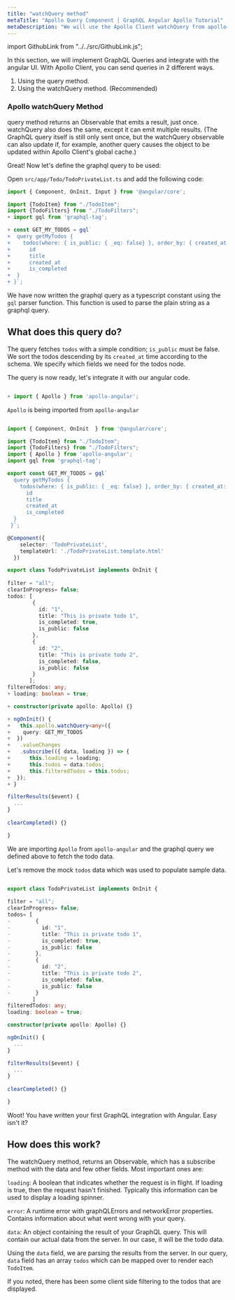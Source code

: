 ```yaml
---
title: "watchQuery method"
metaTitle: "Apollo Query Component | GraphQL Angular Apollo Tutorial"
metaDescription: "We will use the Apollo Client watchQuery from apollo-angular. It is a API to fetch data and handle data, loading and error fields"
---
```


import GithubLink from "../../src/GithubLink.js";

In this section, we will implement GraphQL Queries and integrate with the angular UI.
With Apollo Client, you can send queries in 2 different ways.

1. Using the query method.
2. Using the watchQuery method. (Recommended)

### Apollo watchQuery Method 
query method returns an Observable that emits a result, just once. watchQuery also does the same, except it can emit multiple results. (The GraphQL query itself is still only sent once, but the watchQuery observable can also update if, for example, another query causes the object to be updated within Apollo Client's global cache.)

Great! Now let's define the graphql query to be used:

Open `src/app/Todo/TodoPrivateList.ts` and add the following code:

<GithubLink link="https://github.com/hasura/learn-graphql/blob/master/tutorials/frontend/angular-apollo/app-final/src/app/Todo/TodoPrivateList.ts" text="src/app/Todo/TodoPrivateList.ts" />

```typescript
import { Component, OnInit, Input } from '@angular/core';

import {TodoItem} from "./TodoItem";
import {TodoFilters} from "./TodoFilters";
+ import gql from 'graphql-tag';

+ const GET_MY_TODOS = gql`
+  query getMyTodos {
+    todos(where: { is_public: { _eq: false} }, order_by: { created_at: desc }) {
+      id
+      title
+      created_at
+      is_completed
+  }
+ }`;
```

We have now written the graphql query as a typescript constant using the `gql` parser function. This function is used to parse the plain string as a graphql query.

What does this query do? 
------------------------
The query fetches `todos` with a simple condition; `is_public` must be false. We sort the todos descending by its `created_at` time according to the schema. We specify which fields we need for the todos node.

The query is now ready, let's integrate it with our angular code.

```typescript

+ import { Apollo } from 'apollo-angular';
```

`Apollo` is being imported from `apollo-angular`

```typescript

import { Component, OnInit  } from '@angular/core';

import {TodoItem} from "./TodoItem";
import {TodoFilters} from "./TodoFilters";
import { Apollo } from 'apollo-angular';
import gql from 'graphql-tag';

export const GET_MY_TODOS = gql`
  query getMyTodos {
    todos(where: { is_public: { _eq: false} }, order_by: { created_at: desc }) {
      id
      title
      created_at
      is_completed
  }
 }`;

@Component({  
    selector: 'TodoPrivateList',  
    templateUrl: './TodoPrivateList.template.html'
  }) 

export class TodoPrivateList implements OnInit {
    
filter = "all";
clearInProgress= false;
todos: [
        {
          id: "1",
          title: "This is private todo 1",
          is_completed: true,
          is_public: false
        },
        {
          id: "2",
          title: "This is private todo 2",
          is_completed: false,
          is_public: false
        }
       ];
filteredTodos: any;
+ loading: boolean = true;

+ constructor(private apollo: Apollo) {}

+ ngOnInit() {
+   this.apollo.watchQuery<any>({
+    query: GET_MY_TODOS
+  })
+   .valueChanges
+   .subscribe(({ data, loading }) => {
+      this.loading = loading;
+      this.todos = data.todos;
+      this.filteredTodos = this.todos; 
+  });
+ }

filterResults($event) { 
  ... 
}
 
clearCompleted() {}

}

```

We are importing `Apollo` from `apollo-angular` and the graphql query we defined above to fetch the todo data.

Let's remove the mock `todos` data which was used to populate sample data.

```typescript

export class TodoPrivateList implements OnInit {
    
filter = "all";
clearInProgress= false;
todos= [
-        {
-          id: "1",
-          title: "This is private todo 1",
-          is_completed: true,
-          is_public: false
-        },
-        {
-          id: "2",
-          title: "This is private todo 2",
-          is_completed: false,
-          is_public: false
-        }
        ]
filteredTodos: any;
loading: boolean = true;

constructor(private apollo: Apollo) {}

ngOnInit() {
  ...
}

filterResults($event) { 
  ... 
}
 
clearCompleted() {}

}

```

Woot! You have written your first GraphQL integration with Angular. Easy isn't it?

How does this work?
-------------------
The watchQuery method, returns an Observable, which has a subscribe method with the data and few other fields.  Most important ones are:

`loading`: A boolean that indicates whether the request is in flight. If loading is true, then the request hasn't finished. Typically this information can be used to display a loading spinner.

`error`: A runtime error with graphQLErrors and networkError properties. Contains information about what went wrong with your query.

`data`: An object containing the result of your GraphQL query. This will contain our actual data from the server. In our case, it will be the todo data.

Using the `data` field, we are parsing the results from the server. In our query, `data` field has an array `todos` which can be mapped over to render each `TodoItem`.

If you noted, there has been some client side filtering to the todos that are displayed.
